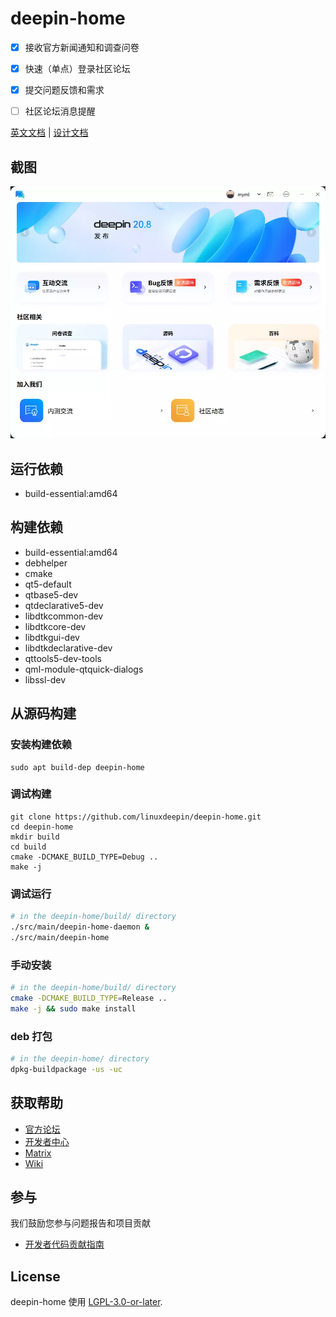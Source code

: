 # deepin-home

- [x] 接收官方新闻通知和调查问卷

- [x] 快速（单点）登录社区论坛

- [x] 提交问题反馈和需求

- [ ] 社区论坛消息提醒

[英文文档](README.md) |
[设计文档](docs/design.zh_CN.md)

## 截图

![Screenshot](docs/screenshots/home_zh.webp)

## 运行依赖

- build-essential:amd64

## 构建依赖

- build-essential:amd64
- debhelper
- cmake
- qt5-default
- qtbase5-dev
- qtdeclarative5-dev
- libdtkcommon-dev
- libdtkcore-dev
- libdtkgui-dev
- libdtkdeclarative-dev
- qttools5-dev-tools
- qml-module-qtquick-dialogs
- libssl-dev

## 从源码构建

### 安装构建依赖

```shell
sudo apt build-dep deepin-home
```

### 调试构建

```shell
git clone https://github.com/linuxdeepin/deepin-home.git
cd deepin-home
mkdir build
cd build
cmake -DCMAKE_BUILD_TYPE=Debug ..
make -j
```

### 调试运行

```sh
# in the deepin-home/build/ directory
./src/main/deepin-home-daemon &
./src/main/deepin-home
```

### 手动安装

```sh
# in the deepin-home/build/ directory
cmake -DCMAKE_BUILD_TYPE=Release ..
make -j && sudo make install
```

### deb 打包

```sh
# in the deepin-home/ directory
dpkg-buildpackage -us -uc
```

## 获取帮助

- [官方论坛](https://bbs.deepin.org/)
- [开发者中心](https://github.com/linuxdeepin/developer-center)
- [Matrix](https://matrix.to/#/#deepin:matrix.org)
- [Wiki](https://wiki.deepin.org/)

## 参与

我们鼓励您参与问题报告和项目贡献

- [开发者代码贡献指南](https://github.com/linuxdeepin/developer-center/wiki/Contribution-Guidelines-for-Developers)

## License

deepin-home 使用 [LGPL-3.0-or-later](LICENSE).
